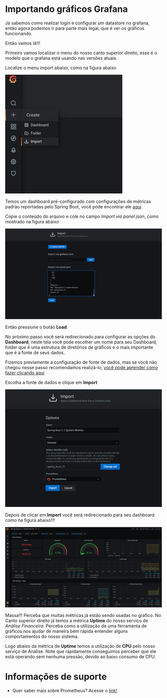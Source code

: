 # Importando gráficos Grafana

Já sabemos como realizar login e configurar um datastore no grafana, então agora
podemos ir para parte mais legal, que é ver os gráficos funcionando.

Então vamos lá!!!

Primeiro vamos localizar o menu do nosso canto superior direito, esse é o modelo
que o grafana está usando nas versões atuais.

Localize o menu import abaixo, como na figura abaixo

![import grafana](../images/import.png " import grafana")

Temos um dashboard pré-configurado com configurações de métricas padrão reportadas
pelo Spring Boot, você pode encontrar ele [aqui](../ops/grafana/spring-boot.json)

Copie o conteúdo do arquivo e cole no campo *Import via panel json*, como mostrado
na figura abaixo

![load grafana](../images/load_grafana.png " load grafana")

Então pressione o botão **Load**

No próximo passo você será redirecionado para configurar as opções do **Dashboard**, neste tela você pode
escolher um nome para seu Dashboard, folder que é uma estrutura de diretórios de gráficos
e o mais importante que é a fonte de seus dados.

Fizemos previamente a configuração de fonte de dados, mas se você não chegou nesse passo recomendamos
realizá-lo, [você pode aprender como fazer clicando aqui](configurando_datastore_grafana.md)

Escolha a fonte de dados e clique em **Import**

![import final grafana](../images/import_grafana_final.png " import final grafana")

Depois de clicar em **Import** você será redirecionado para seu dashboard como na figura abaixo!!!

![dashboard spring grafana](../images/dashboard_spring_grafana.png " dashboard spring grafana")

Massa!!! Perceba que muitas métricas já estão sendo usadas no gráfico. No Canto superior direito
já temos a métrica **Uptime** do nosso serviço de _Análise Financeira_. Perceba como
a utilização de uma ferramenta de gráficos nos ajudar de maneira bem rápida entender alguns
comportamentos do nosso sistema.

Logo abaixo da métrica de **Uptime** temos a utilização de **CPU** pelo nosso serviço de Análise. Note
que rapidamente conseguimos perceber que ele está operando sem nenhuma pressão, devido ao baixo consumo de 
CPU.

# Informações de suporte

* Quer saber mais sobre Prometheus? Acesse o [link!](https://prometheus.io/)
